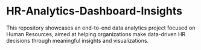 # HR-Analytics-Dashboard-Insights
This repository showcases an end-to-end data analytics project focused on Human Resources, aimed at helping organizations make data-driven HR decisions through meaningful insights and visualizations.
